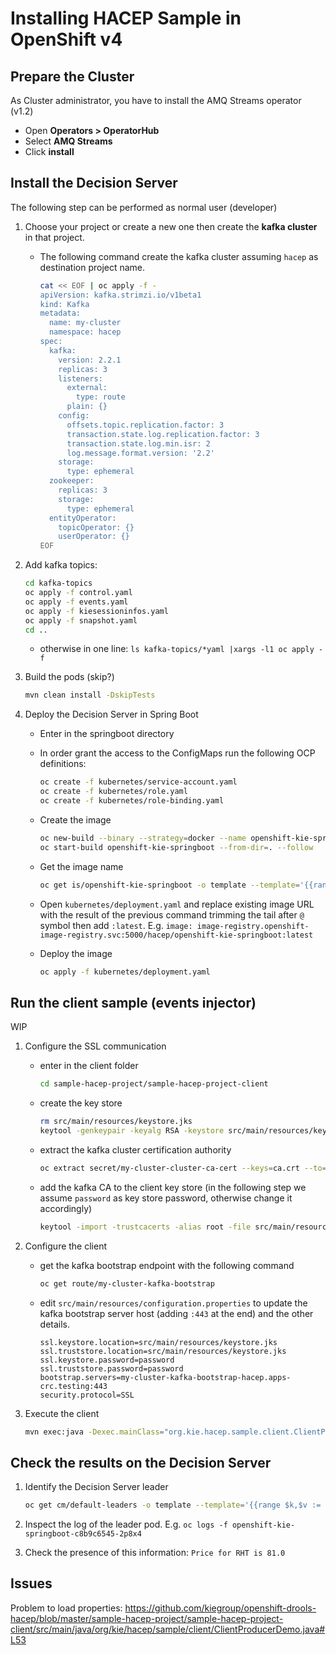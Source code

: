 Installing HACEP Sample in OpenShift v4
==========================================

Prepare the Cluster
------------------------------------------

As Cluster administrator, you have to install the AMQ Streams operator (v1.2)

- Open **Operators > OperatorHub**
- Select **AMQ Streams**
- Click **install**

Install the Decision Server
------------------------------------------

The following step can be performed as normal user (developer)

1. Choose your project or create a new one then create the **kafka cluster** in that project.

    - The following command create the kafka cluster assuming `hacep` as destination project name. 

      ```sh
      cat << EOF | oc apply -f -
      apiVersion: kafka.strimzi.io/v1beta1
      kind: Kafka
      metadata:
        name: my-cluster
        namespace: hacep
      spec:
        kafka:
          version: 2.2.1
          replicas: 3
          listeners:
            external:
              type: route
            plain: {}
          config:
            offsets.topic.replication.factor: 3
            transaction.state.log.replication.factor: 3
            transaction.state.log.min.isr: 2
            log.message.format.version: '2.2'
          storage:
            type: ephemeral
        zookeeper:
          replicas: 3
          storage:
            type: ephemeral
        entityOperator:
          topicOperator: {}
          userOperator: {}
      EOF
      ```

2. Add kafka topics:

    ```sh
    cd kafka-topics
    oc apply -f control.yaml 
    oc apply -f events.yaml 
    oc apply -f kiesessioninfos.yaml 
    oc apply -f snapshot.yaml
    cd ..
    ```

    - otherwise in one line: `ls kafka-topics/*yaml |xargs -l1 oc apply -f `

3. Build the pods (skip?)

    ```sh
    mvn clean install -DskipTests
    ```

4. Deploy the Decision Server in Spring Boot

    - Enter in the springboot directory
    - In order grant the access to the ConfigMaps run the following OCP definitions:

      ```sh
      oc create -f kubernetes/service-account.yaml
      oc create -f kubernetes/role.yaml
      oc create -f kubernetes/role-binding.yaml
      ```

    - Create the image

      ```sh
      oc new-build --binary --strategy=docker --name openshift-kie-springboot
      oc start-build openshift-kie-springboot --from-dir=. --follow
      ```
    
    - Get the image name

      ```sh
      oc get is/openshift-kie-springboot -o template --template='{{range .status.tags}}{{range .items}}{{.dockerImageReference}}{{end}}{{end}}'
      ```

    - Open `kubernetes/deployment.yaml` and replace existing image URL with the result of the previous command trimming the tail after `@` symbol then add `:latest`. 
      E.g. `image: image-registry.openshift-image-registry.svc:5000/hacep/openshift-kie-springboot:latest`

    - Deploy the image

      ```sh
      oc apply -f kubernetes/deployment.yaml
      ```



Run the client sample (events injector)
------------------------------------------

WIP

1. Configure the SSL communication

    - enter in the client folder

      ```sh
      cd sample-hacep-project/sample-hacep-project-client
      ```

    - create the key store
    
      ```sh
      rm src/main/resources/keystore.jks
      keytool -genkeypair -keyalg RSA -keystore src/main/resources/keystore.jks
      ```

    - extract the kafka cluster certification authority 

      ```sh
      oc extract secret/my-cluster-cluster-ca-cert --keys=ca.crt --to=- > src/main/resources/ca.crt
      ```

    - add the kafka CA to the client key store (in the following step we assume `password` as key store password, otherwise change it accordingly)

      ```sh
      keytool -import -trustcacerts -alias root -file src/main/resources/ca.crt -keystore src/main/resources/keystore.jks -storepass password -noprompt
      ```

2. Configure the client

    - get the kafka bootstrap endpoint with the following command

      ```sh
      oc get route/my-cluster-kafka-bootstrap
      ```

    - edit `src/main/resources/configuration.properties` to update the kafka bootstrap server host (adding `:443` at the end) and the other details.

      ```
      ssl.keystore.location=src/main/resources/keystore.jks
      ssl.truststore.location=src/main/resources/keystore.jks
      ssl.keystore.password=password
      ssl.truststore.password=password
      bootstrap.servers=my-cluster-kafka-bootstrap-hacep.apps-crc.testing:443
      security.protocol=SSL
      ```

3. Execute the client

    ```sh
    mvn exec:java -Dexec.mainClass="org.kie.hacep.sample.client.ClientProducerDemo"
    ```

Check the results on the Decision Server
------------------------------------------

1. Identify the Decision Server leader 

    ```sh
    oc get cm/default-leaders -o template --template='{{range $k,$v := .data}}{{if eq $k "leader.pod.null"}}{{printf "%s\n" $v}}{{end}}{{end}}'
    ```

2. Inspect the log of the leader pod. E.g. `oc logs -f openshift-kie-springboot-c8b9c6545-2p8x4`

3. Check the presence of this information: `Price for RHT is 81.0 `



Issues
------------------------------------------

Problem to load properties:
https://github.com/kiegroup/openshift-drools-hacep/blob/master/sample-hacep-project/sample-hacep-project-client/src/main/java/org/kie/hacep/sample/client/ClientProducerDemo.java#L53


